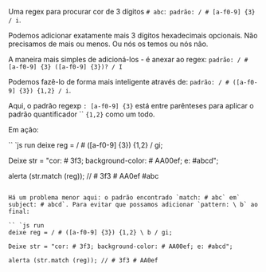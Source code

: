 Uma regex para procurar cor de 3 dígitos `# abc`:` padrão: / # [a-f0-9] {3} / i`.

Podemos adicionar exatamente mais 3 dígitos hexadecimais opcionais. Não precisamos de mais ou menos. Ou nós os temos ou nós não.

A maneira mais simples de adicioná-los - é anexar ao regex: `padrão: / # [a-f0-9] {3} ([a-f0-9] {3})? / I`

Podemos fazê-lo de forma mais inteligente através de: `padrão: / # ([a-f0-9] {3}) {1,2} / i`.

Aqui, o padrão regexp `: [a-f0-9] {3}` está entre parênteses para aplicar o padrão quantificador `` `{1,2}` como um todo.

Em ação:

`` `js run
deixe reg = / # ([a-f0-9] {3}) {1,2} / gi;

Deixe str = "cor: # 3f3; background-color: # AA00ef; e: #abcd";

alerta (str.match (reg)); // # 3f3 # AA0ef #abc
```

Há um problema menor aqui: o padrão encontrado `match: # abc` em` subject: # abcd`. Para evitar que possamos adicionar `pattern: \ b` ao final:

`` `js run
deixe reg = / # ([a-f0-9] {3}) {1,2} \ b / gi;

Deixe str = "cor: # 3f3; background-color: # AA00ef; e: #abcd";

alerta (str.match (reg)); // # 3f3 # AA0ef
```
